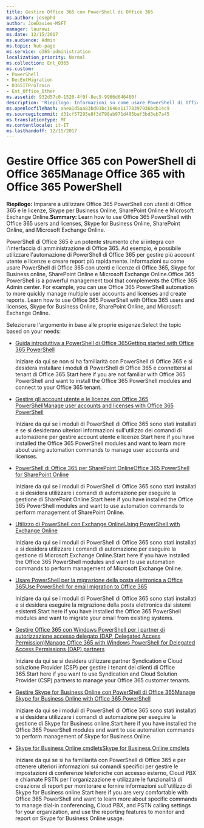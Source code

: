```yaml
---
title: Gestire Office 365 con PowerShell di Office 365
ms.author: josephd
author: JoeDavies-MSFT
manager: laurawi
ms.date: 12/15/2017
ms.audience: Admin
ms.topic: hub-page
ms.service: o365-administration
localization_priority: Normal
ms.collection: Ent_O365
ms.custom:
- PowerShell
- DecEntMigration
- O365ITProTrain
- Ent_Office_Other
ms.assetid: 932d57c0-1520-4f0f-8ec9-9966d646480f
description: 'Riepilogo: Informazioni su come usare PowerShell di Office 365 con utenti e licenze di Office 365, Skype for Business online, SharePoint Online e Microsoft Exchange Online.'
ms.openlocfilehash: aaea1d5aa83bd01bc1646a11778397936bdb14c9
ms.sourcegitcommit: d31cf57295e8f3d798ab971d405baf3bd3eb7a45
ms.translationtype: MT
ms.contentlocale: it-IT
ms.lasthandoff: 12/15/2017
---
```

# <a name="manage-office-365-with-office-365-powershell"></a><span data-ttu-id="91fbd-103">Gestire Office 365 con PowerShell di Office 365</span><span class="sxs-lookup"><span data-stu-id="91fbd-103">Manage Office 365 with Office 365 PowerShell</span></span>

 <span data-ttu-id="91fbd-104">**Riepilogo:** Imparare a utilizzare Office 365 PowerShell con utenti di Office 365 e le licenze, Skype per Business Online, SharePoint Online e Microsoft Exchange Online.</span><span class="sxs-lookup"><span data-stu-id="91fbd-104">**Summary:** Learn how to use Office 365 PowerShell with Office 365 users and licenses, Skype for Business Online, SharePoint Online, and Microsoft Exchange Online.</span></span>
  
<span data-ttu-id="91fbd-p101">PowerShell di Office 365 è un potente strumento che si integra con l'interfaccia di amministrazione di Office 365. Ad esempio, è possibile utilizzare l'automazione di PowerShell di Office 365 per gestire più account utente e licenze e creare report più rapidamente. Informazioni su come usare PowerShell di Office 365 con utenti e licenze di Office 365, Skype for Business online, SharePoint Online e Microsoft Exchange Online.</span><span class="sxs-lookup"><span data-stu-id="91fbd-p101">Office 365 PowerShell is a powerful management tool that complements the Office 365 Admin center. For example, you can use Office 365 PowerShell automation to more quickly manage multiple user accounts and licenses and create reports. Learn how to use Office 365 PowerShell with Office 365 users and licenses, Skype for Business Online, SharePoint Online, and Microsoft Exchange Online.</span></span> 
  
<span data-ttu-id="91fbd-108">Selezionare l'argomento in base alle proprie esigenze:</span><span class="sxs-lookup"><span data-stu-id="91fbd-108">Select the topic based on your needs:</span></span>
  
- [<span data-ttu-id="91fbd-109">Guida introduttiva a PowerShell di Office 365</span><span class="sxs-lookup"><span data-stu-id="91fbd-109">Getting started with Office 365 PowerShell</span></span>](getting-started-with-office-365-powershell.md)
    
    <span data-ttu-id="91fbd-110">Iniziare da qui se non si ha familiarità con PowerShell di Office 365 e si desidera installare i moduli di PowerShell di Office 365 e connettersi al tenant di Office 365.</span><span class="sxs-lookup"><span data-stu-id="91fbd-110">Start here if you are not familiar with Office 365 PowerShell and want to install the Office 365 PowerShell modules and connect to your Office 365 tenant.</span></span>
    
- [<span data-ttu-id="91fbd-111">Gestire gli account utente e le licenze con Office 365 PowerShell</span><span class="sxs-lookup"><span data-stu-id="91fbd-111">Manage user accounts and licenses with Office 365 PowerShell</span></span>](manage-user-accounts-and-licenses-with-office-365-powershell.md)
    
    <span data-ttu-id="91fbd-112">Iniziare da qui se i moduli di PowerShell di Office 365 sono stati installati e se si desiderano ulteriori informazioni sull'utilizzo dei comandi di automazione per gestire account utente e licenze.</span><span class="sxs-lookup"><span data-stu-id="91fbd-112">Start here if you have installed the Office 365 PowerShell modules and want to learn more about using automation commands to manage user accounts and licenses.</span></span>
    
- [<span data-ttu-id="91fbd-113">PowerShell di Office 365 per SharePoint Online</span><span class="sxs-lookup"><span data-stu-id="91fbd-113">Office 365 PowerShell for SharePoint Online</span></span>](https://technet.microsoft.com/en-us/library/fp161362.aspx)
    
    <span data-ttu-id="91fbd-114">Iniziare da qui se i moduli di PowerShell di Office 365 sono stati installati e si desidera utilizzare i comandi di automazione per eseguire la gestione di SharePoint Online.</span><span class="sxs-lookup"><span data-stu-id="91fbd-114">Start here if you have installed the Office 365 PowerShell modules and want to use automation commands to perform management of SharePoint Online.</span></span>
    
- [<span data-ttu-id="91fbd-115">Utilizzo di PowerShell con Exchange Online</span><span class="sxs-lookup"><span data-stu-id="91fbd-115">Using PowerShell with Exchange Online</span></span>](https://technet.microsoft.com/library/jj200677%28v=exchg.160%29.aspx)
    
    <span data-ttu-id="91fbd-116">Iniziare da qui se i moduli di PowerShell di Office 365 sono stati installati e si desidera utilizzare i comandi di automazione per eseguire la gestione di Microsoft Exchange Online.</span><span class="sxs-lookup"><span data-stu-id="91fbd-116">Start here if you have installed the Office 365 PowerShell modules and want to use automation commands to perform management of Microsoft Exchange Online.</span></span>
    
- [<span data-ttu-id="91fbd-117">Usare PowerShell per la migrazione della posta elettronica a Office 365</span><span class="sxs-lookup"><span data-stu-id="91fbd-117">Use PowerShell for email migration to Office 365</span></span>](use-powershell-for-email-migration-to-office-365.md)
    
    <span data-ttu-id="91fbd-118">Iniziare da qui se i moduli di PowerShell di Office 365 sono stati installati e si desidera eseguire la migrazione della posta elettronica dai sistemi esistenti.</span><span class="sxs-lookup"><span data-stu-id="91fbd-118">Start here if you have installed the Office 365 PowerShell modules and want to migrate your email from existing systems.</span></span> 
    
- [<span data-ttu-id="91fbd-119">Gestire Office 365 con Windows PowerShell per i partner di autorizzazione accesso delegato (DAP, Delegated Access Permission)</span><span class="sxs-lookup"><span data-stu-id="91fbd-119">Manage Office 365 with Windows PowerShell for Delegated Access Permissions (DAP) partners</span></span>](manage-office-365-with-windows-powershell-for-delegated-access-permissions-dap-p.md)
    
    <span data-ttu-id="91fbd-120">Iniziare da qui se si desidera utilizzare partner Syndication e Cloud soluzione Provider (CSP) per gestire i tenant dei clienti di Office 365.</span><span class="sxs-lookup"><span data-stu-id="91fbd-120">Start here if you want to use Syndication and Cloud Solution Provider (CSP) partners to manage your Office 365 customer tenants.</span></span> 
    
- [<span data-ttu-id="91fbd-121">Gestire Skype for Business Online con PowerShell di Office 365</span><span class="sxs-lookup"><span data-stu-id="91fbd-121">Manage Skype for Business Online with Office 365 PowerShell</span></span>](manage-skype-for-business-online-with-office-365-powershell.md)
    
    <span data-ttu-id="91fbd-122">Iniziare da qui se i moduli di PowerShell di Office 365 sono stati installati e si desidera utilizzare i comandi di automazione per eseguire la gestione di Skype for Business online.</span><span class="sxs-lookup"><span data-stu-id="91fbd-122">Start here if you have installed the Office 365 PowerShell modules and want to use automation commands to perform management of Skype for Business Online.</span></span>
    
- [<span data-ttu-id="91fbd-123">Skype for Business Online cmdlets</span><span class="sxs-lookup"><span data-stu-id="91fbd-123">Skype for Business Online cmdlets</span></span>](http://technet.microsoft.com/library/141fbda3-992a-4eeb-9352-c6b0ffd760f6.aspx)
    
    <span data-ttu-id="91fbd-124">Iniziare da qui se si ha familiarità con PowerShell di Office 365 e per ottenere ulteriori informazioni sui comandi specifici per gestire le impostazioni di conferenze telefoniche con accesso esterno, Cloud PBX e chiamate PSTN per l'organizzazione e utilizzare le funzionalità di creazione di report per monitorare e fornire informazioni sull'utilizzo di Skype for Business online.</span><span class="sxs-lookup"><span data-stu-id="91fbd-124">Start here if you are very comfortable with Office 365 PowerShell and want to learn more about specific commands to manage dial-in conferencing, Cloud PBX, and PSTN calling settings for your organization, and use the reporting features to monitor and report on Skype for Business Online usage.</span></span>
    

